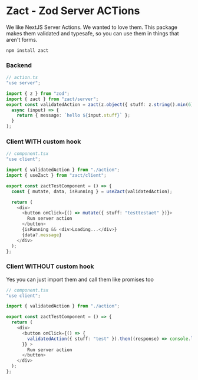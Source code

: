 # Zact - Zod Server ACTions

We like NextJS Server Actions. We wanted to love them. This package makes them validated and typesafe, so you can use them in things that aren't forms.

`npm install zact`

### Backend
```ts
// action.ts
"use server";

import { z } from "zod";
import { zact } from "zact/server";
export const validatedAction = zact(z.object({ stuff: z.string().min(6) }))(
  async (input) => {
    return { message: `hello ${input.stuff}` };
  }
);
```

### Client WITH custom hook
```ts
// component.tsx
"use client";

import { validatedAction } from "./action";
import { useZact } from "zact/client";

export const zactTestComponent = () => {
  const { mutate, data, isRunning } = useZact(validatedAction);

  return (
    <div>
      <button onClick={() => mutate({ stuff: "testtestaet" })}>
        Run server action
      </button>
      {isRunning && <div>Loading...</div>}
      {data?.message}
    </div>
  );
};
```

### Client WITHOUT custom hook
Yes you can just import them and call them like promises too

```ts
// component.tsx
"use client";

import { validatedAction } from "./action";

export const zactTestComponent = () => {
  return (
    <div>
      <button onClick={() => {
        validatedAction({ stuff: "test" }).then((response) => console.log("response!", response));
      }} >
        Run server action
      </button>
    </div>
  );
};
```
